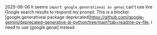 2025-08-06 It seems `import google.generativeai as genai` can't use live Google search results to respond my prompt. This is a blocker.
[google.generativeai package deprecated]https://github.com/google-gemini/deprecated-generative-ai-python/tree/main?tab=readme-ov-file, I need to use [google.genai] instead.